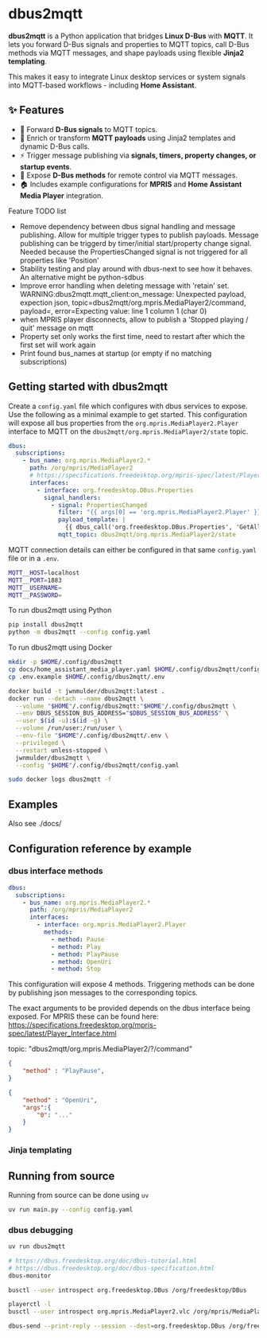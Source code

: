 # dbus2mqtt

**dbus2mqtt** is a Python application that bridges **Linux D-Bus** with **MQTT**.
It lets you forward D-Bus signals and properties to MQTT topics, call D-Bus methods via MQTT messages, and shape payloads using flexible **Jinja2 templating**.

This makes it easy to integrate Linux desktop services or system signals into MQTT-based workflows - including **Home Assistant**.

## ✨ Features

* 🔗 Forward **D-Bus signals** to MQTT topics.
* 🧠 Enrich or transform **MQTT payloads** using Jinja2 templates and dynamic D-Bus calls.
* ⚡ Trigger message publishing via **signals, timers, property changes, or startup events**.
* 📡 Expose **D-Bus methods** for remote control via MQTT messages.
* 🏠 Includes example configurations for **MPRIS** and **Home Assistant Media Player** integration.

Feature TODO list

* Remove dependency between dbus signal handling and message publishing. Allow for multiple trigger types to publish payloads. Message publishing can be triggerd by timer/initial start/property change signal. Needed because the PropertiesChanged signal is not triggered for all properties like 'Position'
* Stability testing and play around with dbus-next to see how it behaves. An alternative might be python-sdbus
* Improve error handling when deleting message with 'retain' set. WARNING:dbus2mqtt.mqtt_client:on_message: Unexpected payload, expection json, topic=dbus2mqtt/org.mpris.MediaPlayer2/command, payload=, error=Expecting value: line 1 column 1 (char 0)
* when MPRIS player disconnects, allow to publish a 'Stopped playing / quit' message on mqtt
* Property set only works the first time, need to restart after which the first set will work again
* Print found bus_names at startup (or empty if no matching subscriptions)

## Getting started with dbus2mqtt

Create a `config.yaml` file which configures with dbus services to expose. Use the following as a minimal example to get started. This configuration will expose all bus properties from the `org.mpris.MediaPlayer2.Player` interface to MQTT on the `dbus2mqtt/org.mpris.MediaPlayer2/state` topic.

```yaml
dbus:
  subscriptions:
    - bus_name: org.mpris.MediaPlayer2.*
      path: /org/mpris/MediaPlayer2
      # https://specifications.freedesktop.org/mpris-spec/latest/Player_Interface.html
      interfaces:
        - interface: org.freedesktop.DBus.Properties
          signal_handlers:
            - signal: PropertiesChanged
              filter: "{{ args[0] == 'org.mpris.MediaPlayer2.Player' }}"
              payload_template: |
                {{ dbus_call('org.freedesktop.DBus.Properties', 'GetAll', 'org.mpris.MediaPlayer2.Player') }}
              mqtt_topic: dbus2mqtt/org.mpris.MediaPlayer2/state
```

MQTT connection details can either be configured in that same `config.yaml` file or in a `.env`.


```bash
MQTT__HOST=localhost
MQTT__PORT=1883
MQTT__USERNAME=
MQTT__PASSWORD=
```

To run dbus2mqtt using Python

```bash
pip install dbus2mqtt
python -m dbus2mqtt --config config.yaml
```

To run dbus2mqtt using Docker

```bash
mkdir -p $HOME/.config/dbus2mqtt
cp docs/home_assistant_media_player.yaml $HOME/.config/dbus2mqtt/config.yaml
cp .env.example $HOME/.config/dbus2mqtt/.env

docker build -t jwnmulder/dbus2mqtt:latest .
docker run --detach --name dbus2mqtt \
  --volume "$HOME"/.config/dbus2mqtt:"$HOME"/.config/dbus2mqtt \
  --env DBUS_SESSION_BUS_ADDRESS="$DBUS_SESSION_BUS_ADDRESS" \
  --user $(id -u):$(id -g) \
  --volume /run/user:/run/user \
  --env-file "$HOME"/.config/dbus2mqtt/.env \
  --privileged \
  --restart unless-stopped \
  jwnmulder/dbus2mqtt \
  --config "$HOME"/.config/dbus2mqtt/config.yaml

sudo docker logs dbus2mqtt -f
```

## Examples

Also see ./docs/

## Configuration reference by example

### dbus interface methods

```yaml
dbus:
  subscriptions:
    - bus_name: org.mpris.MediaPlayer2.*
      path: /org/mpris/MediaPlayer2
      interfaces:
        - interface: org.mpris.MediaPlayer2.Player
          methods:
            - method: Pause
            - method: Play
            - method: PlayPause
            - method: OpenUri
            - method: Stop
```

This configuration will expose 4 methods. Triggering methods can be done by publishing json messages to the corresponding topics.

The exact arguments to be provided depends on the dbus interface being exposed. For MPRIS these can be found here: <https://specifications.freedesktop.org/mpris-spec/latest/Player_Interface.html>

topic: "dbus2mqtt/org.mpris.MediaPlayer2/?/command"

```json
{
    "method" : "PlayPause",
}
```

```json
{
    "method" : "OpenUri",
    "args":{
        "0": "..."
    }
}
```

### Jinja templating

## Running from source

Running from source can be done using `uv`

```bash
uv run main.py --config config.yaml
```

### dbus debugging

```bash
uv run dbus2mqtt

# https://dbus.freedesktop.org/doc/dbus-tutorial.html
# https://dbus.freedesktop.org/doc/dbus-specification.html
dbus-monitor

busctl --user introspect org.freedesktop.DBus /org/freedesktop/DBus

playerctl -l
busctl --user introspect org.mpris.MediaPlayer2.vlc /org/mpris/MediaPlayer2

dbus-send --print-reply --session --dest=org.freedesktop.DBus /org/freedesktop/DBus org.freedesktop.DBus.ListNames | grep mpris
```

